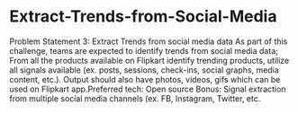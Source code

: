 # Extract-Trends-from-Social-Media
Problem Statement 3: Extract Trends from social media data
As part of this challenge, teams are expected to identify trends from social media data; From all the
products available on Flipkart identify trending products, utilize all signals available (ex. posts, sessions,
check-ins, social graphs, media content, etc.). Output should also have photos, videos, gifs which can be
used on Flipkart app.Preferred tech: Open source
Bonus: Signal extraction from multiple social media channels (ex. FB, Instagram, Twitter, etc.
